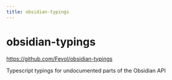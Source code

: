 ```yaml
---
title: obsidian-typings
---
```


# obsidian-typings

<https://github.com/Fevol/obsidian-typings>

Typescript typings for undocumented parts of the Obsidian API
